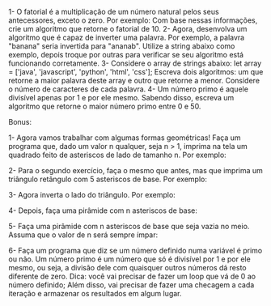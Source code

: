 1- O fatorial é a multiplicação de um número natural pelos seus antecessores, exceto o zero. Por exemplo:
  Com base nessas informações, crie um algoritmo que retorne o fatorial de 10.
2- Agora, desenvolva um algoritmo que é capaz de inverter uma palavra. Por exemplo, a palavra "banana" seria invertida para "ananab". Utilize a string abaixo como exemplo, depois troque por outras para verificar se seu algoritmo está funcionando corretamente.
3- Considere o array de strings abaixo:
  let array = ['java', 'javascript', 'python', 'html', 'css'];
  Escreva dois algoritmos: um que retorne a maior palavra deste array e outro que retorne a menor. Considere o número de caracteres de cada palavra.
4- Um número primo é aquele divisível apenas por 1 e por ele mesmo. Sabendo disso, escreva um algoritmo que retorne o maior número primo entre 0 e 50.

  Bonus:

  1- Agora vamos trabalhar com algumas formas geométricas! Faça um programa que, dado um valor n qualquer, seja n > 1, imprima na tela um quadrado feito de asteriscos de lado de tamanho n. Por exemplo:

  2- Para o segundo exercício, faça o mesmo que antes, mas que imprima um triângulo retângulo com 5 asteriscos de base. Por exemplo:

3- Agora inverta o lado do triângulo. Por exemplo:

4- Depois, faça uma pirâmide com n asteriscos de base:

5- Faça uma pirâmide com n asteriscos de base que seja vazia no meio. Assuma que o valor de n será sempre ímpar:

6- Faça um programa que diz se um número definido numa variável é primo ou não.
Um número primo é um número que só é divisível por 1 e por ele mesmo, ou seja, a divisão dele com quaisquer outros números dá resto diferente de zero.
Dica: você vai precisar de fazer um loop que vá de 0 ao número definido; Além disso, vai precisar de fazer uma checagem a cada iteração e armazenar os resultados em algum lugar.
